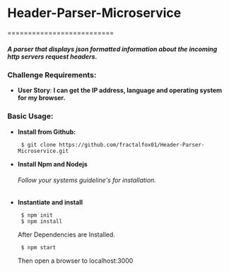 # Header-Parser-Microservice
  ==========================
##### A parser that displays json formatted information about the incoming http servers request headers.
### Challenge Requirements:
 * __User Story__: **I can get the IP address, language and operating system for my browser.**

### Basic Usage:
 * __Install from Github:__
    
        $ git clone https://github.com/fractalfox01/Header-Parser-Microservice.git
 * __Install Npm and Nodejs__

   ###### Follow your systems guideline's for installation. 

 * __Instantiate and install__
        
        $ npm init
        $ npm install
   
   After Dependencies are Installed.
        
        $ npm start
   
      Then open a browser to localhost:3000

